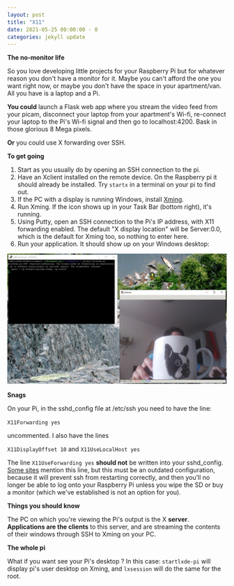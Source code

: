 ```yaml
---
layout: post
title: "X11"
date: 2021-05-25 00:00:00 - 0
categories: jekyll update
---
```


**The no-monitor life**

So you love developing little projects for your Raspberry Pi but for whatever reason you don't have a monitor for it. Maybe you can't afford the one you want right now, or maybe you don't have the space in your apartment/van. All you have is a laptop and a Pi.

**You could** launch a Flask web app where you stream the video feed from your picam, disconnect your laptop from your apartment's Wi-fi, re-connect your laptop to the Pi's Wi-fi signal and then go to localhost:4200. Bask in those glorious 8 Mega pixels.

**Or** you could use X forwarding over SSH.

**To get going**

1. Start as you usually do by opening an SSH connection to the pi.
2. Have an Xclient installed on the remote device. On the Raspberry pi it should already be installed. Try `startx` in a terminal on your pi to find out.
3. If the PC with a display is running Windows, install [Xming](https://sourceforge.net/projects/xming/).
4. Run Xming. If the icon shows up in your Task Bar (bottom right), it's running.
5. Using Putty, open an SSH connection to the Pi's IP address, with X11 forwarding enabled. The default "X display location" will be Server:0.0, which is the default for Xming too, so nothing to enter here.
6. Run your application. It should show up on your Windows desktop:

![birdcam.py drawing it's window on my desktop. Free plug for Kerbal Space Program because it's awesome.](/assets/Romeo2.JPG)

**Snags**

On your Pi, in the sshd_config file at /etc/ssh you need to have the line:

`X11Forwarding yes`

uncommented. I also have the lines

`X11DisplayOffset 10` and
`X11UseLocalHost yes`

The line `X11UseForwarding yes` **should not** be written into your sshd_config. [Some sites](https://www.businessnewsdaily.com/11035-how-to-use-x11-forwarding.html) mention this line, but this must be an outdated configuration, because it will prevent ssh from restarting correctly, and then you'll no longer be able to log onto your Raspberry Pi unless you wipe the SD or buy a monitor (which we've established is not an option for you).

**Things you should know**

The PC on which you're viewing the Pi's output is the X **server**.  
**Applications are the clients** to this server, and are streaming the contents of their windows through SSH to Xming on your PC.

**The whole pi**

What if you want see your Pi's desktop ? In this case: `startlxde-pi` will display pi's user desktop on Xming, and `lxsession` will do the same for the root.
